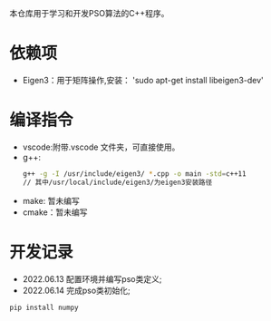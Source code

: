 本仓库用于学习和开发PSO算法的C++程序。

# 依赖项
- Eigen3：用于矩阵操作,安装：
'sudo apt-get install libeigen3-dev'

# 编译指令
- vscode:附带.vscode 文件夹，可直接使用。
- g++:
    ```bash
    g++ -g -I /usr/include/eigen3/ *.cpp -o main -std=c++11
    // 其中/usr/local/include/eigen3/为eigen3安装路径
    ```
- make: 暂未编写
- cmake：暂未编写

# 开发记录
- 2022.06.13 配置环境并编写pso类定义;
- 2022.06.14 完成pso类初始化;
```bash
pip install numpy
```
